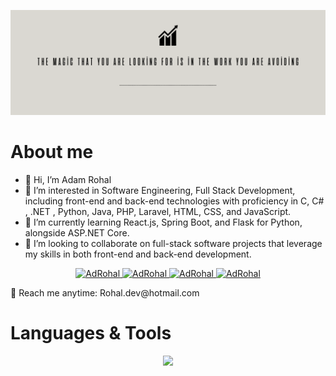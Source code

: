![Motivation Twitter Cover](https://github.com/AdRohal/AdRohal/blob/main/Motivation%20Twitter%20Cover.png)
<!-- About Section -->
 # About me 

 - 👋 Hi, I’m Adam Rohal
- 👀 I’m interested in Software Engineering, Full Stack Development, including front-end and back-end technologies with proficiency in C, C# , .NET , Python, Java, PHP, Laravel, HTML, CSS, and JavaScript.
- 🌱 I’m currently learning React.js, Spring Boot, and Flask for Python, alongside ASP.NET Core.
- 💞️ I’m looking to collaborate on full-stack software projects that leverage my skills in both front-end and back-end development.
<p>
</p>

<p align="center">
 <a href="https://www.linkedin.com/in/adam-rohal-30884520a/" target="_blank">
  <img src="https://img.shields.io/badge/LinkedIn-0077B5?style=for-the-badge&logo=linkedin&logoColor=white" alt="AdRohal"/>
 </a>
 <a href="https://twitter.com/Adaam_21" target="_blank">
  <img src="https://img.shields.io/badge/Twitter-1DA1F2?style=for-the-badge&logo=twitter&logoColor=white" alt="AdRohal"/>
 </a>
 <a href="https://instagram.com/rhladam_" target="_blank"> 
  <img src="https://img.shields.io/badge/Instagram-fe4164?style=for-the-badge&logo=instagram&logoColor=white" alt="AdRohal" />
 </a> 
 <a href="https://facebook.com/adam.rohal.58" target="_blank"> 
  <img src="https://img.shields.io/badge/Facebook-20BEFF?&style=for-the-badge&logo=facebook&logoColor=white" alt="AdRohal"  />
  </a> 
</p>
 📧 Reach me anytime: Rohal.dev@hotmail.com<br/>

# Languages & Tools
   <p align="center">
  <a href="https://skillicons.dev">
    <img src="https://skillicons.dev/icons?i=cs,dotnet,visualstudio,vscode,pycharm,clion,idea,phpstorm,rider,gamemakerstudio,heroku,git,github,azure,eclipse,java,jquery,py,opencv,figma,xd,ai,blender,firebase,gcp,ubuntu,linux,bash,postman,powershell,c,cpp,cmake,php,laravel,nextjs,vite,vue,react,html,css,less,sass,js,bootstrap,postgres,sqlite,mysql,mongodb,nodejs,npm,gmail,discord,notion,apple,linkedin&theme=light" />
  </a>
</p>
